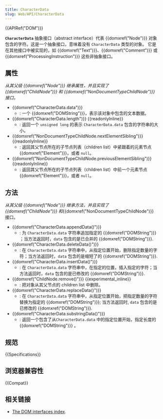 ```yaml
---
title: CharacterData
slug: Web/API/CharacterData
---
```


{{APIRef("DOM")}}

**`CharacterData`** 抽象接口（abstract interface）代表 {{domxref("Node")}} 对象包含的字符。这是一个抽象接口，意味着没有 `CharacterData` 类型的对象。 它是在其他接口中被实现的，如 {{domxref("Text")}}、{{domxref("Comment")}} 或 {{domxref("ProcessingInstruction")}} 这些非抽象接口。

## 属性

_从其父级 {{domxref("Node")}} 继承属性，并且实现了 {{domxref("ChildNode")}} 和 {{domxref("NonDocumentTypeChildNode")}} 接口。_

- {{domxref("CharacterData.data")}}
  - : 一个 {{domxref("DOMString")}}，表示该对象中包含的文本数据。
- {{domxref("CharacterData.length")}} {{readonlyInline}}
  - : 返回一个 `unsigned long` 的表示 `CharacterData.data` 包含的字符串的大小。
- {{domxref("NonDocumentTypeChildNode.nextElementSibling")}} {{readonlyInline}}
  - : 返回其父节点所在的子节点列表（children list）中紧跟着的元素节点 {{domxref("Element")}}，或者 `null`。
- {{domxref("NonDocumentTypeChildNode.previousElementSibling")}} {{readonlyInline}}
  - : 返回其父节点所在的子节点列表（children list）中前一个元素节点 {{domxref("Element")}}，或者 `null`。

## 方法

_从其父级 {{domxref("Node")}} 继承方法，并且实现了 {{domxref("ChildNode")}} 和_{{domxref("NonDocumentTypeChildNode")}} 接口。

- {{domxref("CharacterData.appendData()")}}
  - : 为 `CharacterData.data` 字符串追加指定的 {{domxref("DOMString")}} ；当方法返回时，`data` 包含的是已合并的 {{domxref("DOMString")}}.
- {{domxref("CharacterData.deleteData()")}}
  - : 在 `CharacterData.data` 字符串中，从指定位置开始，删除指定数量的字符；当方法返回时，`data` 包含的是缩短了的 {{domxref("DOMString")}}.
- {{domxref("CharacterData.insertData()")}}
  - : 在 `CharacterData.data` 字符串中，在指定的位置，插入指定的字符；当方法返回时，`data` 包含的是已修改的 {{domxref("DOMString")}}.
- {{domxref("ChildNode.remove()")}} {{experimental_inline}}
  - : 把对象从其父节点的 children list 中删除。
- {{domxref("CharacterData.replaceData()")}}
  - : 在 `CharacterData.data` 字符串中，从指定位置开始，把指定数量的字符替换为指定的 {{domxref("DOMString")}}; 当方法返回时, `data` 包含的是已修改的 {{domxref("DOMString")}}.
- {{domxref("CharacterData.substringData()")}}
  - : 返回一个包含了从`CharacterData.data` 中的指定位置开始，指定长度的 {{domxref("DOMString")}} 。

## 规范

{{Specifications}}

## 浏览器兼容性

{{Compat}}

## 相关链接

- [The DOM interfaces index](/zh-CN/docs/DOM/DOM_Reference).

